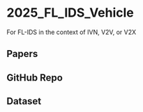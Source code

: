 # 2025_FL_IDS_Vehicle
For FL-IDS in the context of IVN, V2V, or V2X

## Papers

## GitHub Repo

## Dataset

